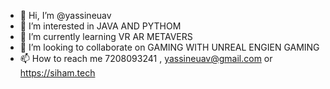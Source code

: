 - 👋 Hi, I’m @yassineuav
- 👀 I’m interested in JAVA AND PYTHOM
- 🌱 I’m currently learning VR AR METAVERS
- 💞️ I’m looking to collaborate on GAMING WITH UNREAL ENGIEN GAMING
- 📫 How to reach me 7208093241 , yassineuav@gmail.com or https://siham.tech

<!---
yassineuav/ is a ✨ special ✨ repository because its `README.md` (this file) appears on your GitHub profile.
You can click the Preview link to take a look at your changes.
--->
